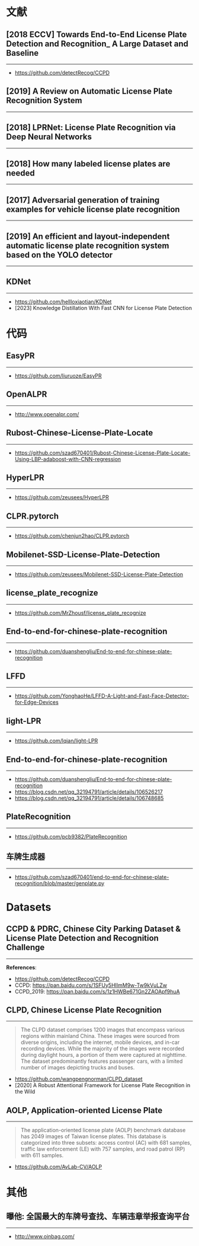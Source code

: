 # 文献

## [2018 ECCV] Towards End-to-End License Plate Detection and Recognition_ A Large Dataset and Baseline
---
- https://github.com/detectRecog/CCPD

## [2019] A Review on Automatic License Plate Recognition System
---

## [2018] LPRNet: License Plate Recognition via Deep Neural Networks
---

## [2018] How many labeled license plates are needed
---

## [2017] Adversarial generation of training examples for vehicle license plate recognition
---

## [2019] An efficient and layout-independent automatic license plate recognition system based on the YOLO detector
----

## KDNet
---
- https://github.com/hellloxiaotian/KDNet
- [2023] Knowledge Distillation With Fast CNN for License Plate Detection

# 代码

## EasyPR
---
- https://github.com/liuruoze/EasyPR

## OpenALPR
---
- http://www.openalpr.com/

## Rubost-Chinese-License-Plate-Locate
---
- https://github.com/szad670401/Rubost-Chinese-License-Plate-Locate-Using-LBP-adaboost-with-CNN-regression

## HyperLPR
---
- https://github.com/zeusees/HyperLPR

## CLPR.pytorch
---
- https://github.com/chenjun2hao/CLPR.pytorch

## Mobilenet-SSD-License-Plate-Detection
---
- https://github.com/zeusees/Mobilenet-SSD-License-Plate-Detection

## license_plate_recognize
---
- https://github.com/MrZhousf/license_plate_recognize

## End-to-end-for-chinese-plate-recognition
---
- https://github.com/duanshengliu/End-to-end-for-chinese-plate-recognition

## LFFD
---
- https://github.com/YonghaoHe/LFFD-A-Light-and-Fast-Face-Detector-for-Edge-Devices

## light-LPR
---
- https://github.com/lqian/light-LPR

## End-to-end-for-chinese-plate-recognition
---
- https://github.com/duanshengliu/End-to-end-for-chinese-plate-recognition
- https://blog.csdn.net/qq_32194791/article/details/106526217
- https://blog.csdn.net/qq_32194791/article/details/106748685

## PlateRecognition
---
- https://github.com/pcb9382/PlateRecognition

## 车牌生成器
---
- https://github.com/szad670401/end-to-end-for-chinese-plate-recognition/blob/master/genplate.py


# Datasets

## CCPD & PDRC, Chinese City Parking Dataset & License Plate Detection and Recognition Challenge
---
**References**:
- https://github.com/detectRecog/CCPD
- CCPD: https://pan.baidu.com/s/1SFUy5HlImM9w-Tw9kVuLZw
- CCPD_2019: https://pan.baidu.com/s/1z1HWBe671Gn2ZAOApf9huA

## CLPD, Chinese License Plate Recognition
---
> The CLPD dataset comprises 1200 images that encompass various regions within mainland China. These images were sourced from diverse origins, including the internet, mobile devices, and in-car recording devices. While the majority of the images were recorded during daylight hours, a portion of them were captured at nighttime. The dataset predominantly features passenger cars, with a limited number of images depicting trucks and buses.

- https://github.com/wangpengnorman/CLPD_dataset
- [2020] A Robust Attentional Framework for License Plate Recognition in the Wild

## AOLP, Application-oriented License Plate
---
> The application-oriented license plate (AOLP) benchmark database has 2049 images of Taiwan license plates. This database is categorized into three subsets: access control (AC) with 681 samples, traffic law enforcement (LE) with 757 samples, and road patrol (RP) with 611 samples. 

- https://github.com/AvLab-CV/AOLP


# 其他

## 曝他: 全国最大的车牌号查找、车辆违章举报查询平台
---
- http://www.oinbag.com/

